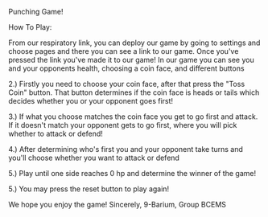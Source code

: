 Punching Game!

How To Play:

From our respiratory link, you can deploy our game by going to settings and choose pages and there you can see a link to our game. Once you've pressed the link you've made it to our game!
In our game you can see you and your opponents health, choosing a coin face, and different buttons

2.) Firstly you need to choose your coin face, after that press the "Toss Coin" button. That button determines if the coin face is heads or tails which decides whether you or your opponent goes first! 

3.) If what you choose matches the coin face you get to go first and attack. If it doesn't match your opponent gets to go first, where you will pick whether to attack or defend!

4.) After determining who's first you and your opponent take turns and you'll choose whether you want to attack or defend 

5.) Play until one side reaches 0 hp and determine the winner of the game!

5.) You may press the reset button to play again!

We hope you enjoy the game!
Sincerely, 
9-Barium, Group BCEMS
